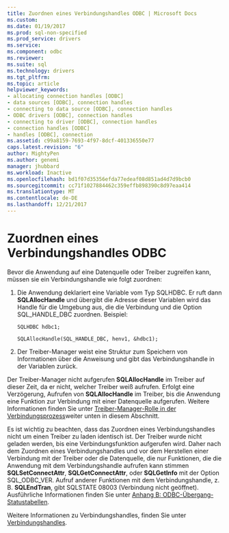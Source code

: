 ```yaml
---
title: Zuordnen eines Verbindungshandles ODBC | Microsoft Docs
ms.custom: 
ms.date: 01/19/2017
ms.prod: sql-non-specified
ms.prod_service: drivers
ms.service: 
ms.component: odbc
ms.reviewer: 
ms.suite: sql
ms.technology: drivers
ms.tgt_pltfrm: 
ms.topic: article
helpviewer_keywords:
- allocating connection handles [ODBC]
- data sources [ODBC], connection handles
- connecting to data source [ODBC], connection handles
- ODBC drivers [ODBC], connection handles
- connecting to driver [ODBC], connection handles
- connection handles [ODBC]
- handles [ODBC], connection
ms.assetid: c99a8159-7693-4f97-8dcf-401336550e77
caps.latest.revision: "6"
author: MightyPen
ms.author: genemi
manager: jhubbard
ms.workload: Inactive
ms.openlocfilehash: bd1f07d35356efda77edeaf08d851ad4d7d9bcb0
ms.sourcegitcommit: cc71f1027884462c359effb898390c8d97eaa414
ms.translationtype: MT
ms.contentlocale: de-DE
ms.lasthandoff: 12/21/2017
---
```

# <a name="allocating-a-connection-handle-odbc"></a>Zuordnen eines Verbindungshandles ODBC
Bevor die Anwendung auf eine Datenquelle oder Treiber zugreifen kann, müssen sie ein Verbindungshandle wie folgt zuordnen:  
  
1.  Die Anwendung deklariert eine Variable vom Typ SQLHDBC. Er ruft dann **SQLAllocHandle** und übergibt die Adresse dieser Variablen wird das Handle für die Umgebung aus, die die Verbindung und die Option SQL_HANDLE_DBC zuordnen. Beispiel:  
  
    ```  
    SQLHDBC hdbc1;  
  
    SQLAllocHandle(SQL_HANDLE_DBC, henv1, &hdbc1);  
    ```  
  
2.  Der Treiber-Manager weist eine Struktur zum Speichern von Informationen über die Anweisung und gibt das Verbindungshandle in der Variablen zurück.  
  
 Der Treiber-Manager nicht aufgerufen **SQLAllocHandle** im Treiber auf dieser Zeit, da er nicht, welcher Treiber weiß aufrufen. Erfolgt eine Verzögerung, Aufrufen von **SQLAllocHandle** im Treiber, bis die Anwendung eine Funktion zur Verbindung mit einer Datenquelle aufgerufen. Weitere Informationen finden Sie unter [Treiber-Manager-Rolle in der Verbindungsprozess](../../../odbc/reference/develop-app/driver-manager-s-role-in-the-connection-process.md)weiter unten in diesem Abschnitt.  
  
 Es ist wichtig zu beachten, dass das Zuordnen eines Verbindungshandles nicht um einen Treiber zu laden identisch ist. Der Treiber wurde nicht geladen werden, bis eine Verbindungsfunktion aufgerufen wird. Daher nach dem Zuordnen eines Verbindungshandles und vor dem Herstellen einer Verbindung mit der Treiber oder die Datenquelle, die nur Funktionen, die die Anwendung mit dem Verbindungshandle aufrufen kann stimmen **SQLSetConnectAttr**, **SQLGetConnectAttr**, oder **SQLGetInfo** mit der Option SQL_ODBC_VER. Aufruf anderer Funktionen mit dem Verbindungshandle, z. B. **SQLEndTran**, gibt SQLSTATE 08003 (Verbindung nicht geöffnet). Ausführliche Informationen finden Sie unter [Anhang B: ODBC-Übergang-Statustabellen](../../../odbc/reference/appendixes/appendix-b-odbc-state-transition-tables.md).  
  
 Weitere Informationen zu Verbindungshandles, finden Sie unter [Verbindungshandles](../../../odbc/reference/develop-app/connection-handles.md).
